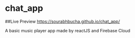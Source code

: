 # chat_app
##Live Preview
https://sourabhbucha.github.io/chat_app/

A basic music player app made by reactJS and Firebase Cloud

